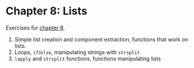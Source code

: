 # Chapter 8: Lists

Exercises for [chapter 8](https://info201.github.io/lists.html).

1. Simple list creation and component extraction, functions that work
   on lists.
2. Loops, `if`/`else`, manipulating strings with `strsplit`
3. `lapply` and `strsplit` functions, functions manipulating lists
